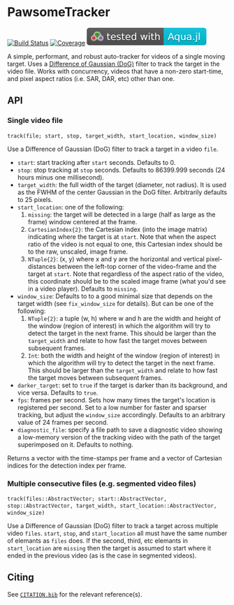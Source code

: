 # PawsomeTracker

[![Build Status](https://github.com/yakir12/PawsomeTracker.jl/actions/workflows/CI.yml/badge.svg?branch=main)](https://github.com/yakir12/PawsomeTracker.jl/actions/workflows/CI.yml?query=branch%3Amain)
[![Coverage](https://codecov.io/gh/yakir12/PawsomeTracker.jl/branch/main/graph/badge.svg)](https://codecov.io/gh/yakir12/PawsomeTracker.jl)
[![Aqua](https://raw.githubusercontent.com/JuliaTesting/Aqua.jl/master/badge.svg)](https://github.com/JuliaTesting/Aqua.jl)

A simple, performant, and robust auto-tracker for videos of a single moving target. Uses a [Difference of Gaussian (DoG)](https://en.wikipedia.org/wiki/Difference_of_Gaussians) filter to track the target in the video file. Works with concurrency, videos that have a non-zero start-time, and pixel aspect ratios (i.e. SAR, DAR, etc) other than one.

## API

### Single video file

    track(file; start, stop, target_width, start_location, window_size)

Use a Difference of Gaussian (DoG) filter to track a target in a video `file`. 
- `start`: start tracking after `start` seconds. Defaults to 0.
- `stop`: stop tracking at `stop` seconds.  Defaults to 86399.999 seconds (24 hours minus one millisecond).
- `target_width`: the full width of the target (diameter, not radius). It is used as the FWHM of the center Gaussian in the DoG filter. Arbitrarily defaults to 25 pixels.
- `start_location`: one of the following:
    1. `missing`: the target will be detected in a large (half as large as the frame) window centered at the frame.
    2. `CartesianIndex{2}`: the Cartesian index (into the image matrix) indicating where the target is at `start`. Note that when the aspect ratio of the video is not equal to one, this Cartesian index should be to the raw, unscaled, image frame.
    3. `NTuple{2}`: (x, y) where x and y are the horizontal and vertical pixel-distances between the left-top corner of the video-frame and the target at `start`. Note that regardless of the aspect ratio of the video, this coordinate should be to the scaled image frame (what you'd see in a video player).
    Defaults to `missing`.
- `window_size`: Defaults to to a good minimal size that depends on the target width (see `fix_window_size` for details). But can be one of the following:
    1. `NTuple{2}`: a tuple (w, h) where w and h are the width and height of the window (region of interest) in which the algorithm will try to detect the target in the next frame. This should be larger than the `target_width` and relate to how fast the target moves between subsequent frames. 
    2. `Int`: both the width and height of the window (region of interest) in which the algorithm will try to detect the target in the next frame. This should be larger than the `target_width` and relate to how fast the target moves between subsequent frames. 
- `darker_target`: set to `true` if the target is darker than its background, and vice versa. Defaults to `true`.
- `fps`: frames per second. Sets how many times the target's location is registered per second. Set to a low number for faster and sparser tracking, but adjust the `window_size` accordingly. Defaults to an arbitrary value of 24 frames per second.
- `diagnostic_file`: specify a file path to save a diagnostic video showing a low-memory version of the tracking video with the path of the target superimposed on it. Defaults to nothing.

Returns a vector with the time-stamps per frame and a vector of Cartesian indices for the detection index per frame.

### Multiple consecutive files (e.g. segmented video files)

    track(files::AbstractVector; start::AbstractVector, stop::AbstractVector, target_width, start_location::AbstractVector, window_size)

Use a Difference of Gaussian (DoG) filter to track a target across multiple video `files`. `start`, `stop`, and `start_location` all must have the same number of elemants as `files` does. If the second, third, etc elemants in `start_location` are `missing` then the target is assumed to start where it ended in the previous video (as is the case in segmented videos).


## Citing

See [`CITATION.bib`](CITATION.bib) for the relevant reference(s).
